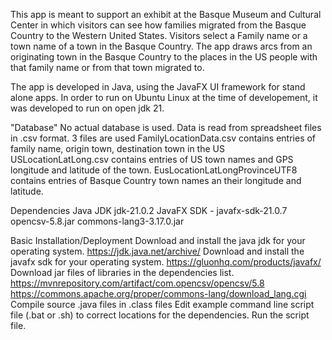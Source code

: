  This app is meant to support an exhibit at the Basque Museum and Cultural Center in which visitors can see how families migrated from the Basque Country to the Western United States. Visitors select a Family name or a town name of a town in the Basque Country. The app draws arcs from an originating town in the Basque Country to the places in the US people with that family name or from that town migrated to.
 
 The app is developed in Java, using the JavaFX UI framework for stand alone apps. 
 In order to run on Ubuntu Linux at the time of developement, it was developed to run on open jdk 21.
 
 "Database"
 No actual database is used. Data is read from spreadsheet files in .csv format. 
 3 files are used
 FamilyLocationData.csv contains entries of family name, origin town, destination town in the US
 USLocationLatLong.csv contains entries of US town names and GPS longitude and latitude of the town.
 EusLocationLatLongProvinceUTF8 contains entries of Basque Country town names an their longitude and latitude.
 
 Dependencies
 Java JDK jdk-21.0.2
 JavaFX SDK - javafx-sdk-21.0.7
 opencsv-5.8.jar
 commons-lang3-3.17.0.jar
 
 Basic Installation/Deployment
 Download and install the java jdk for your operating system. https://jdk.java.net/archive/
 Download and install the javafx sdk for your operating system. https://gluonhq.com/products/javafx/
 Download jar files of libraries in the dependencies list.
  https://mvnrepository.com/artifact/com.opencsv/opencsv/5.8
  https://commons.apache.org/proper/commons-lang/download_lang.cgi
 Compile source .java files in .class files
 Edit example command line script file (.bat or .sh) to correct locations for the dependencies.
 Run the script file.
 
 